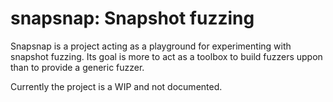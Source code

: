 # snapsnap: Snapshot fuzzing

Snapsnap is a project acting as a playground for experimenting with snapshot
fuzzing. Its goal is more to act as a toolbox to build fuzzers uppon than to
provide a generic fuzzer.

Currently the project is a WIP and not documented.
